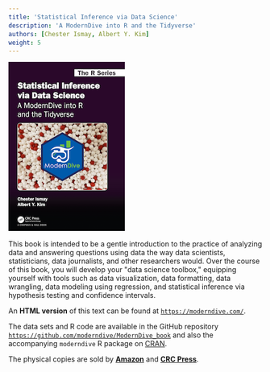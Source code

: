 ```yaml
---
title: 'Statistical Inference via Data Science'
description: 'A ModernDive into R and the Tidyverse'
authors: [Chester Ismay, Albert Y. Kim]
weight: 5
---
```






![](cover.png) 

This book is intended to be a gentle introduction to the practice of analyzing data and answering questions using data the way data scientists, statisticians, data journalists, and other researchers would. Over the course of this book, you will develop your "data science toolbox," equipping yourself with tools such as data visualization, data formatting, data wrangling, data modeling using regression, and statistical inference via hypothesis testing and confidence intervals.

An **HTML version** of this text can be found at [`https://moderndive.com/`](https://moderndive.com/). 

The data sets and R code are available in the GitHub repository [`https://github.com/moderndive/ModernDive_book`](https://github.com/moderndive/ModernDive_book) and also the accompanying `moderndive` R package on [CRAN](https://cran.r-project.org/package=moderndive).

The physical copies are sold by [**Amazon**](https://www.amazon.com/Statistical-Inference-via-Data-Science/dp/0367409828/) and [**CRC Press**](https://www.crcpress.com/Statistical-Inference-via-Data-Science-A-ModernDive-into-R-and-the-Tidyverse/Ismay-Kim/p/book/9780367409821). 
